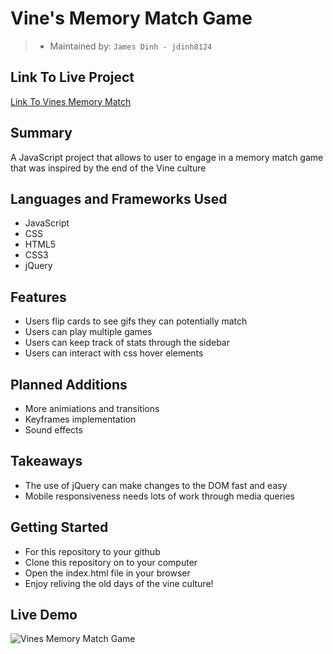 # Vine's Memory Match Game

> - Maintained by: `James Dinh - jdinh8124`

## Link To Live Project
[Link To Vines Memory Match](vines-memory-match.jamestdinh.com)

## Summary
A JavaScript project that allows to user to engage in a memory match game that was inspired by the end of the Vine culture

## Languages and Frameworks Used
- JavaScript
- CSS
- HTML5
- CSS3
- jQuery

## Features
- Users flip cards to see gifs they can potentially match
- Users can play multiple games
- Users can keep track of stats through the sidebar
- Users can interact with css hover elements


## Planned Additions
- More animiations and transitions
- Keyframes implementation
- Sound effects


## Takeaways
- The use of jQuery can make changes to the DOM fast and easy
- Mobile responsiveness needs lots of work through media queries

## Getting Started
- For this repository to your github
- Clone this repository on to your computer
- Open the index.html file in your browser
- Enjoy reliving the old days of the vine culture!

## Live Demo
![Vines Memory Match Game](demo.gif)
